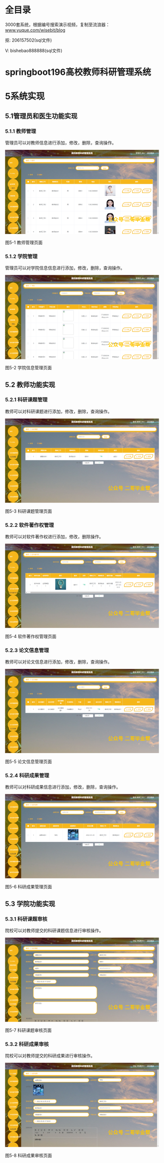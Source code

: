 # 全目录

3000套系统，根据编号搜索演示视频，复制至流浪器：www.yuque.com/wisebit/blog


<p>抠: 206157502(sql文件)</p>
<p>V: bishebao888888(sql文件)</p>


# springboot196高校教师科研管理系统
# 5系统实现
## 5.1管理员和医生功能实现
### 5.1.1 教师管理
管理员可以对教师信息进行添加，修改，删除，查询操作。

![](/md/blog.009.png)

图5-1 教师管理页面
### 5.1.2 学院管理
管理员可以对学院信息信息进行添加，修改，删除，查询操作。

![](/md/blog.010.png)

图5-2 学院信息管理页面
## 5.2 教师功能实现
### 5.2.1 科研课题管理
教师可以对科研课题进行添加，修改，删除，查询操作。

![](/md/blog.011.png)

图5-3 科研课题管理页面
### 5.2.2 软件著作权管理
教师可以对软件著作权进行添加，修改，删除操作。

![](/md/blog.012.png)

图5-4 软件著作权管理页面
### 5.2.3 论文信息管理
教师可以对论文信息进行添加，修改，删除，查询操作。

![](/md/blog.013.png)

图5-5 论文信息管理页面
### 5.2.4 科研成果管理
教师可以对科研成果信息进行添加，修改，删除，查询操作。

![](/md/blog.014.png)

图5-6 科研成果管理页面
## 5.3 学院功能实现
### 5.3.1 科研课题审核
院校可以对教师提交的科研课题信息进行审核操作。

![](/md/blog.015.png)

图5-7 科研课题审核页面
### 5.3.2 科研成果审核
院校可以对教师提交的科研成果进行审核操作。

![](/md/blog.016.png)

图5-8 科研成果审核页面
